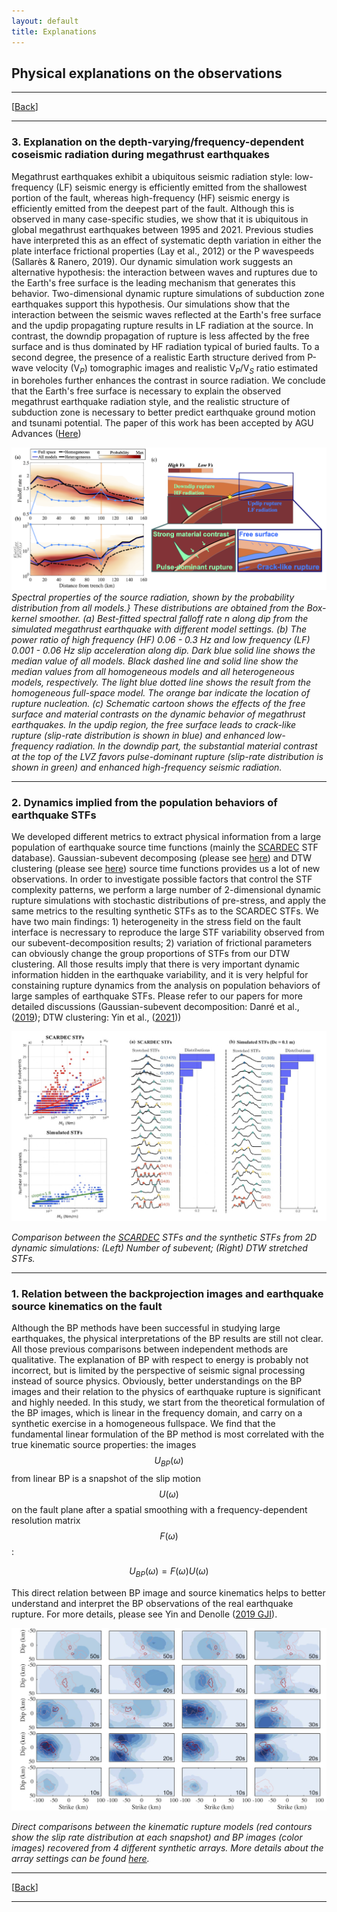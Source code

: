 ```yaml
---
layout: default
title: Explanations
---
```

## Physical explanations on the observations

----
[[Back](/pages/research.html)]

----

### 3. Explanation on the depth-varying/frequency-dependent coseismic radiation during megathrust earthquakes

Megathrust earthquakes exhibit a ubiquitous seismic radiation style: low-frequency (LF) seismic energy is efficiently emitted from the shallowest portion of the fault, whereas high-frequency (HF) seismic energy is efficiently emitted from the deepest part of the fault. Although this is observed in many case-specific studies, we show that it is ubiquitous in global megathrust earthquakes between 1995 and 2021. Previous studies have interpreted this as an effect of systematic depth variation in either the plate interface frictional properties (Lay et al., 2012) or the P wavespeeds (Sallarès & Ranero, 2019). Our dynamic simulation work suggests an alternative hypothesis: the interaction between waves and ruptures due to the Earth's free surface is the leading mechanism that generates this behavior. Two-dimensional dynamic rupture simulations of subduction zone earthquakes support this hypothesis. Our simulations show that the interaction between the seismic waves reflected at the Earth's free surface and the updip propagating rupture results in LF radiation at the source. In contrast, the downdip propagation of rupture is less affected by the free surface and is thus dominated by HF radiation typical of buried faults. To a second degree, the presence of a realistic Earth structure derived from P-wave velocity (V$_P$) tomographic images and realistic V$_P$/V$_S$ ratio estimated in boreholes further enhances the contrast in source radiation. We conclude that the Earth's free surface is necessary to explain the observed megathrust earthquake radiation style, and the realistic structure of subduction zone is necessary to better predict earthquake ground motion and tsunami potential. The paper of this work has been accepted by AGU Advances ([Here](http://will-update-the-doi-once-available.))


![Depth-frequency relation](/assets/depth_frequency_explantion.png)
_Spectral properties of the source radiation, shown by the probability distribution from all models.} These distributions are obtained from the Box-kernel smoother. (a) Best-fitted spectral falloff rate $n$ along dip from the simulated megathrust earthquake with different model settings. (b) The power ratio of high frequency (HF) 0.06 - 0.3 Hz and low frequency (LF) 0.001 - 0.06 Hz slip acceleration along dip. Dark blue solid line shows the median value of all models. Black dashed line and solid line show the median values from all homogeneous models and all heterogeneous models, respectively. The light blue dotted line shows the result from the homogeneous full-space model. The orange bar indicate the location of rupture nucleation. (c) Schematic cartoon shows the effects of the free surface and material contrasts on the dynamic behavior of megathrust earthquakes. In the updip region, the free surface leads to crack-like rupture (slip-rate distribution is shown in blue) and enhanced low-frequency radiation. In the downdip part, the substantial material contrast at the top of the LVZ favors pulse-dominant rupture (slip-rate distribution is shown in green) and enhanced high-frequency seismic radiation._


----

### 2. Dynamics implied from the population behaviors of earthquake STFs

We developed different metrics to extract physical information from a large population of earthquake source time functions (mainly the [SCARDEC](http://scardec.projects.sismo.ipgp.fr/#) STF database). Gaussian-subevent decomposing (please see [here](/pages/observations.html)) and DTW clustering (please see [here](/pages/observations.html)) source time functions provides us a lot of new observations. In order to investigate possible factors that control the STF complexity patterns, we perform a large number of 2-dimensional dynamic rupture simulations with stochastic distributions of pre-stress, and apply the same metrics to the resulting synthetic STFs as to the SCARDEC STFs. We have two main findings: 1) heterogeneity in the stress field on the fault interface is necressary to reproduce the large STF variability observed from our subevent-decomposition results; 2) variation of frictional parameters can obviously change the group proportions of STFs from our DTW clustering. All those results imply that there is very important dynamic information hidden in the earthquake variability, and it is very helpful for constaining rupture dynamics from the analysis on population behaviors of large samples of earthquake STFs. Please refer to our papers for more detailed discussions (Gaussian-subevent decomposition: Danré et al.,([2019](https://agupubs.onlinelibrary.wiley.com/doi/abs/10.1029/2019GL083093)); DTW clustering: Yin et al., ([2021](https://doi.org/10.1785/0220200403)))


![CSBP](/assets/STF_comparison.jpg)

_Comparison between the [SCARDEC](http://scardec.projects.sismo.ipgp.fr/#) STFs and the synthetic STFs from 2D dynamic simulations: (Left) Number of subevent; (Right) DTW stretched STFs._



----

### 1. Relation between the backprojection images and earthquake source kinematics on the fault

Although the BP methods have been successful in studying large earthquakes, the physical interpretations of the BP results are still not clear. All those previous comparisons between independent methods are qualitative. The explanation of BP with respect to energy is probably not incorrect, but is limited by the perspective of seismic signal processing instead of source physics. Obviously, better understandings on the BP images and their relation to the physics of earthquake rupture is significant and highly needed. In this study, we start from the theoretical formulation of the BP images, which is linear in the frequency domain, and carry on a synthetic exercise in a homogeneous fullspace. We find that the fundamental linear formulation of the BP method is most correlated with the true kinematic source properties: the images $$U_{BP}(\omega)$$ from linear BP is a snapshot of the slip motion $$U(\omega)$$ on the fault plane after a spatial smoothing with a frequency-dependent resolution matrix $$F(\omega)$$:

$$U_{BP}(\omega) = F(\omega)U(\omega)$$

This direct relation between BP image and source kinematics helps to better understand and interpret the BP observations of the real earthquake rupture. For more details, please see Yin and Denolle ([2019 GJI](https://academic.oup.com/gji/article-abstract/217/2/729/5301380)).


![CSBP](/assets/BP_explanation.png)

_Direct comparisons between the kinematic rupture models (red contours show the slip rate distribution at each snapshot) and BP images (color images) recovered from 4 different synthetic arrays. More details about the array settings can be found [here](https://academic.oup.com/gji/article-abstract/217/2/729/5301380)._



----
[[Back](/pages/research.html)]

----
